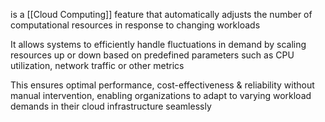 is a [[Cloud Computing]] feature that automatically adjusts the number of computational resources in response to changing workloads

It allows systems to efficiently handle fluctuations in demand by scaling resources up or down based on predefined parameters such as CPU utilization, network traffic or other metrics

This ensures optimal performance, cost-effectiveness & reliability without manual intervention, enabling organizations to adapt to varying workload demands in their cloud infrastructure seamlessly